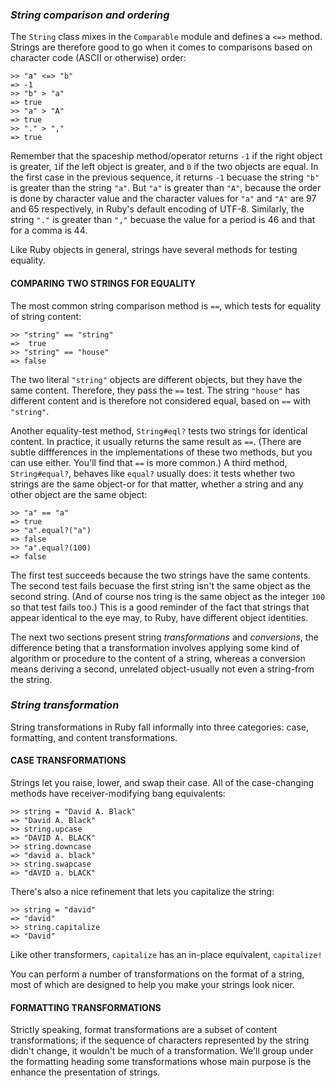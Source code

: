 ### *String comparison and ordering* ### 
The `String` class mixes in the `Comparable` module and defines a `<=>` method. Strings are therefore good to go when it comes to comparisons based on character code (ASCII or otherwise) order:

```irb
>> "a" <=> "b"
=> -1
>> "b" > "a"
=> true
>> "a" > "A"
=> true
>> "." > ","
=> true
```
Remember that the spaceship method/operator returns `-1` if the right object is greater, `1`if the left object is greater, and `0` if the two objects are equal. In the first case in the previous sequence, it returns `-1` becuase the string `"b"` is greater than the string `"a"`. But `"a"` is greater than `"A"`, because the order is done by character value and the character values for `"a"` and `"A"` are 97 and 65 respectively, in Ruby's default encoding of UTF-8. Similarly, the string `"."` is greater than `","` becuase the value for a period is 46 and that for a comma is 44. 

Like Ruby objects in general, strings have several methods for testing equality.

#### COMPARING TWO STRINGS FOR EQUALITY #### 
The most common string comparison method is `==`, which tests for equality of string content:

```irb 
>> "string" == "string"
=>  true
>> "string" == "house"
=> false
```
The two literal `"string"` objects are different objects, but they have the same content. Therefore, they pass the `==` test. The string `"house"` has different content and is therefore not considered equal, based on `==` with `"string"`.

Another equality-test method, `String#eql?` tests two strings for identical content. In practice, it usually returns the same result as `==`. (There are subtle diffferences in the implementations of these two methods, but you can use either. You'll find that `==` is more common.) A third method, `String#equal?`, behaves like `equal?` usually does: it tests whether two strings are the same object-or for that matter, whether a string and any other object are the same object:

```irb 
>> "a" == "a"
=> true
>> "a".equal?("a")
=> false
>> "a".equal?(100)
=> false
```
The first test succeeds because the two strings have the same contents. The second test fails becuase the first string isn't the same object as the second string. (And of course nos tring is the same object as the integer `100` so that test fails too.) This is a good reminder of the fact that strings that appear identical to the eye may, to Ruby, have different object identities.

The next two sections present string *transformations* and *conversions*, the difference beting that a transformation involves applying some kind of algorithm or procedure to the content of a string, whereas a conversion means deriving a second, unrelated object-usually not even a string-from the string.

### *String transformation* ###
String transformations in Ruby fall informally into three categories: case, formatting, and content transformations. 

#### CASE TRANSFORMATIONS #### 
Strings let you raise, lower, and swap their case. All of the case-changing methods have receiver-modifying bang equivalents:

```irb 
>> string = "David A. Black"
=> "David A. Black"
>> string.upcase 
=> "DAVID A. BLACK"
>> string.downcase 
=> "david a. black"
>> string.swapcase 
=> "dAVID a. bLACK" 
```
There's also a nice refinement that lets you capitalize the string:
```irb 
>> string = "david"
=> "david"
>> string.capitalize
=> "David"
```
Like other transformers, `capitalize` has an in-place equivalent, `capitalize!`

You can perform a number of transformations on the format of a string, most of which are designed to help you make your strings look nicer. 

#### FORMATTING TRANSFORMATIONS #### 
Strictly speaking, format transformations are a subset of content transformations; if the sequence of characters represented by the string didn't change, it wouldn't be much of a transformation. We'll group under the formatting heading some transformations whose main purpose is the enhance the presentation of strings.

